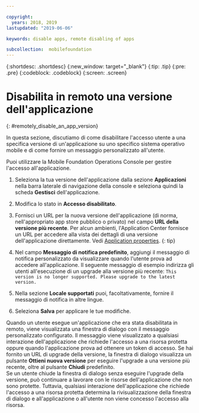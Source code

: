 ```yaml
---

copyright:
  years: 2018, 2019
lastupdated: "2019-06-06"

keywords: disable apps, remote disabling of apps

subcollection:  mobilefoundation
---
```


{:shortdesc: .shortdesc}
{:new_window: target="_blank"}
{:tip: .tip}
{:pre: .pre}
{:codeblock: .codeblock}
{:screen: .screen}

# Disabilita in remoto una versione dell'applicazione
{: #remotely_disable_an_app_version}

In questa sezione, discutiamo di come disabilitare l'accesso utente a una specifica versione di un'applicazione su uno specifico sistema operativo mobile e di come fornire un messaggio personalizzato all'utente.

Puoi utilizzare la Mobile Foundation Operations Console per gestire l'accesso all'applicazione.

1. Seleziona la tua versione dell'applicazione dalla sezione **Applicazioni** nella barra laterale di navigazione della console e seleziona quindi la scheda **Gestisci** dell'applicazione.
2. Modifica lo stato in **Accesso disabilitato**.
3. Fornisci un URL per la nuova versione dell'applicazione (di norma, nell'appropriato app store pubblico o privato) nel campo **URL della versione più recente**.
   Per alcun ambienti, l'Application Center fornisce un URL per accedere alla vista dei dettagli di una versione dell'applicazione direttamente. Vedi [Application properties](https://mobilefirstplatform.ibmcloud.com/tutorials/en/foundation/8.0/appcenter/appcenter-console/#application-properties).
   {: tip}

4. Nel campo **Messaggio di notifica predefinito**, aggiungi il messaggio di notifica personalizzato da visualizzare quando l'utente prova ad accedere all'applicazione. Il seguente messaggio di esempio indirizza gli utenti all'esecuzione di un upgrade alla versione più recente:
   `This version is no longer supported. Please upgrade to the latest version.`
5. Nella sezione **Locale supportati** puoi, facoltativamente, fornire il messaggio di notifica in altre lingue.
6. Seleziona **Salva** per applicare le tue modifiche.

Quando un utente esegue un'applicazione che era stata disabilitata in remoto, viene visualizzata una finestra di dialogo con il messaggio personalizzato configurato. Il messaggio viene visualizzato a qualsiasi interazione dell'applicazione che richiede l'accesso a una risorsa protetta oppure quando l'applicazione prova ad ottenere un token di accesso. Se hai fornito un URL di upgrade della versione, la finestra di dialogo visualizza un pulsante **Ottieni nuova versione** per eseguire l'upgrade a una versione più recente, oltre al pulsante **Chiudi** predefinito. <br/>
Se un utente chiude la finestra di dialogo senza eseguire l'upgrade della versione, può continuare a lavorare con le risorse dell'applicazione che non sono protette. Tuttavia, qualsiasi interazione dell'applicazione che richiede l'accesso a una risorsa protetta determina la rivisualizzazione della finestra di dialogo e all'applicazione o all'utente non viene concesso l'accesso alla risorsa.
